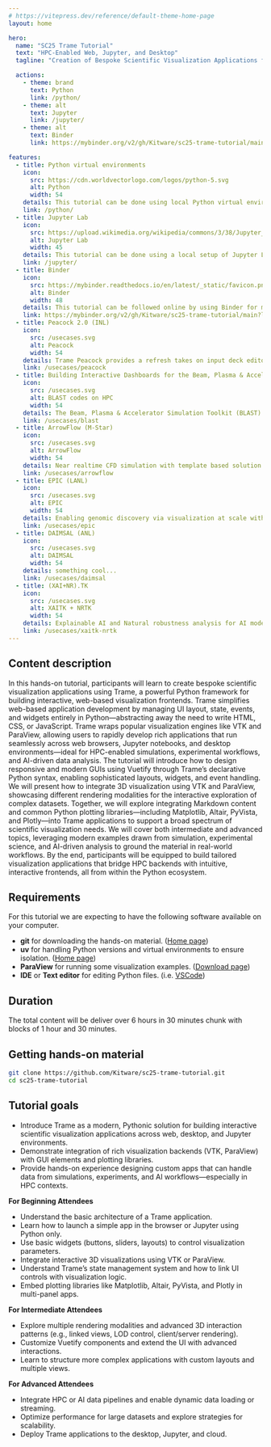 ```yaml
---
# https://vitepress.dev/reference/default-theme-home-page
layout: home

hero:
  name: "SC25 Trame Tutorial"
  text: "HPC-Enabled Web, Jupyter, and Desktop"
  tagline: "Creation of Bespoke Scientific Visualization Applications for Simulation, Experiment, and AI Data"

  actions:
    - theme: brand
      text: Python
      link: /python/
    - theme: alt
      text: Jupyter
      link: /jupyter/
    - theme: alt
      text: Binder
      link: https://mybinder.org/v2/gh/Kitware/sc25-trame-tutorial/main?labpath=jupyter

features:
  - title: Python virtual environments
    icon:
      src: https://cdn.worldvectorlogo.com/logos/python-5.svg
      alt: Python
      width: 54
    details: This tutorial can be done using local Python virtual environments for demonstrations and exercises. This track is prefered as it allow you to use your common dev tools and IDE when exploring trame.
    link: /python/
  - title: Jupyter Lab
    icon:
      src: https://upload.wikimedia.org/wikipedia/commons/3/38/Jupyter_logo.svg
      alt: Jupyter Lab
      width: 45
    details: This tutorial can be done using a local setup of Jupyter Lab. A special track with dedicated notebook has beed created and available to ease demonstrations and exercises.
    link: /jupyter/
  - title: Binder
    icon:
      src: https://mybinder.readthedocs.io/en/latest/_static/favicon.png
      alt: Binder
      width: 48
    details: This tutorial can be followed online by using Binder for most of the demonstrations and exercises. That track is designed to overcome system incompatibility that prevent the two previous track to be used.
    link: https://mybinder.org/v2/gh/Kitware/sc25-trame-tutorial/main?labpath=jupyter
  - title: Peacock 2.0 (INL)
    icon:
      src: /usecases.svg
      alt: Peacock
      width: 54
    details: Trame Peacock provides a refresh takes on input deck editor for MOOSE simulations.
    link: /usecases/peacock
  - title: Building Interactive Dashboards for the Beam, Plasma & Accelerator Simulation Toolkit (BLAST) with trame
    icon:
      src: /usecases.svg
      alt: BLAST codes on HPC
      width: 54
    details: The Beam, Plasma & Accelerator Simulation Toolkit (BLAST) is a comprehensive suite of simulation codes for modeling particle accelerators, beams, and plasmas. This talk presents our experience leveraging trame to develop interactive dashboards for the BLAST codes WarpX and ImpactX. We will present how trame is enabling more intuitive and efficient simulation workflows, as well as the integration and control of digital twin infrastructures that combine simulations, AI/ML models, and experimental data.
    link: /usecases/blast
  - title: ArrowFlow (M-Star)
    icon:
      src: /usecases.svg
      alt: ArrowFlow
      width: 54
    details: Near realtime CFD simulation with template based solution exploration.
    link: /usecases/arrowflow
  - title: EPIC (LANL)
    icon:
      src: /usecases.svg
      alt: EPIC
      width: 54
    details: Enabling genomic discovery via visualization at scale with ParaView and trame.
    link: /usecases/epic
  - title: DAIMSAL (ANL)
    icon:
      src: /usecases.svg
      alt: DAIMSAL
      width: 54
    details: something cool...
    link: /usecases/daimsal
  - title: (XAI+NR).TK
    icon:
      src: /usecases.svg
      alt: XAITK + NRTK
      width: 54
    details: Explainable AI and Natural robustness analysis for AI models.
    link: /usecases/xaitk-nrtk
---
```


## Content description

In this hands-on tutorial, participants will learn to create bespoke scientific visualization applications using Trame, a powerful Python framework for building interactive, web-based visualization frontends. Trame simplifies web-based application development by managing UI layout, state, events, and widgets entirely in Python—abstracting away the need to write HTML, CSS, or JavaScript. Trame wraps popular visualization engines like VTK and ParaView, allowing users to rapidly develop rich applications that run seamlessly across web browsers, Jupyter notebooks, and desktop environments—ideal for HPC-enabled simulations, experimental workflows, and AI-driven data analysis. The tutorial will introduce how to design responsive and modern GUIs using Vuetify through Trame’s declarative Python syntax, enabling sophisticated layouts, widgets, and event handling. We will present how to integrate 3D visualization using VTK and ParaView, showcasing different rendering modalities for the interactive exploration of complex datasets. Together, we will explore integrating Markdown content and common Python plotting libraries—including Matplotlib, Altair, PyVista, and Plotly—into Trame applications to support a broad spectrum of scientific visualization needs. We will cover both intermediate and advanced topics, leveraging modern examples drawn from simulation, experimental science, and AI-driven analysis to ground the material in real-world workflows. By the end, participants will be equipped to build tailored visualization applications that bridge HPC backends with intuitive, interactive frontends, all from within the Python ecosystem.

## Requirements

For this tutorial we are expecting to have the following software available on your computer.
- __git__ for downloading the hands-on material. ([Home page](https://git-scm.com/))
- __uv__ for handling Python versions and virtual environments to ensure isolation. ([Home page](https://docs.astral.sh/uv/getting-started/installation/))
- __ParaView__ for running some visualization examples. ([Download page](https://www.paraview.org/download/))
- __IDE__ or __Text editor__ for editing Python files. (i.e. [VSCode](https://code.visualstudio.com/))

## Duration

The total content will be deliver over 6 hours in 30 minutes chunk with blocks of 1 hour and 30 minutes.

## Getting hands-on material

```bash
git clone https://github.com/Kitware/sc25-trame-tutorial.git
cd sc25-trame-tutorial
```

## Tutorial goals


- Introduce Trame as a modern, Pythonic solution for building interactive scientific visualization applications across web, desktop, and Jupyter environments.
- Demonstrate integration of rich visualization backends (VTK, ParaView) with GUI elements and plotting libraries.
- Provide hands-on experience designing custom apps that can handle data from simulations, experiments, and AI workflows—especially in HPC contexts.

__For Beginning Attendees__
- Understand the basic architecture of a Trame application.
- Learn how to launch a simple app in the browser or Jupyter using Python only.
- Use basic widgets (buttons, sliders, layouts) to control visualization parameters.
- Integrate interactive 3D visualizations using VTK or ParaView.
- Understand Trame’s state management system and how to link UI controls with visualization logic.
- Embed plotting libraries like Matplotlib, Altair, PyVista, and Plotly in multi-panel apps.

__For Intermediate Attendees__ 
- Explore multiple rendering modalities and advanced 3D interaction patterns (e.g., linked views, LOD control, client/server rendering).
- Customize Vuetify components and extend the UI with advanced interactions.
- Learn to structure more complex applications with custom layouts and multiple views.

__For Advanced Attendees__
- Integrate HPC or AI data pipelines and enable dynamic data loading or streaming.
- Optimize performance for large datasets and explore strategies for scalability.
- Deploy Trame applications to the desktop, Jupyter, and cloud.
